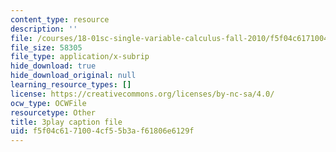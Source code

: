 ```yaml
---
content_type: resource
description: ''
file: /courses/18-01sc-single-variable-calculus-fall-2010/f5f04c6171004cf55b3af61806e6129f_twzGBqPeW0M.srt
file_size: 58305
file_type: application/x-subrip
hide_download: true
hide_download_original: null
learning_resource_types: []
license: https://creativecommons.org/licenses/by-nc-sa/4.0/
ocw_type: OCWFile
resourcetype: Other
title: 3play caption file
uid: f5f04c61-7100-4cf5-5b3a-f61806e6129f
---
```

